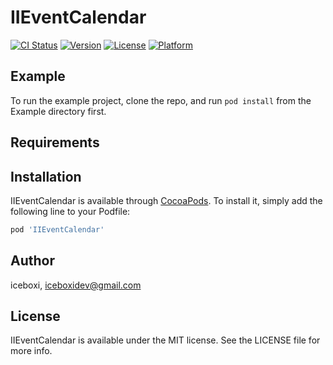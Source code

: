 # IIEventCalendar

[![CI Status](https://img.shields.io/travis/ice/IIEventCalendar.svg?style=flat)](https://travis-ci.org/ice/IIEventCalendar)
[![Version](https://img.shields.io/cocoapods/v/IIEventCalendar.svg?style=flat)](https://cocoapods.org/pods/IIEventCalendar)
[![License](https://img.shields.io/cocoapods/l/IIEventCalendar.svg?style=flat)](https://cocoapods.org/pods/IIEventCalendar)
[![Platform](https://img.shields.io/cocoapods/p/IIEventCalendar.svg?style=flat)](https://cocoapods.org/pods/IIEventCalendar)

## Example

To run the example project, clone the repo, and run `pod install` from the Example directory first.

## Requirements

## Installation

IIEventCalendar is available through [CocoaPods](https://cocoapods.org). To install
it, simply add the following line to your Podfile:

```ruby
pod 'IIEventCalendar'
```

## Author

iceboxi, iceboxidev@gmail.com

## License

IIEventCalendar is available under the MIT license. See the LICENSE file for more info.
